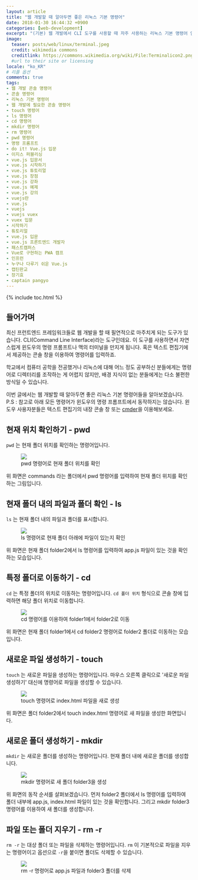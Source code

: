 ```yaml
---
layout: article
title: "웹 개발할 때 알아두면 좋은 리눅스 기본 명령어"
date: 2018-01-30 16:44:32 +0900
categories: [web-development]
excerpt: "(기본) 웹 개발에서 CLI 도구를 사용할 때 자주 사용하는 리눅스 기본 명령어 안내. pwd, touch, ls, rm, cd 등"
image:
  teaser: posts/web/linux/terminal.jpeg
  credit: wikimedia commons
  creditlink: https://commons.wikimedia.org/wiki/File:Terminalicon2.png
  #url to their site or licensing
locale: "ko_KR"
# 리플 옵션
comments: true
tags:
- 웹 개발 콘솔 명령어
- 콘솔 명령어
- 리눅스 기본 명령어
- 웹 개발에 필요한 콘솔 명령어
- touch 명령어
- ls 명령어
- cd 명령어
- mkdir 명령어
- rm 명령어
- pwd 명령어
- 명령 프롬프트
- do it! Vue.js 입문
- 이지스 퍼블리싱
- vue.js 입문서
- vue.js 시작하기
- vue.js 튜토리얼
- vue.js 장점
- vue.js 강좌
- vue.js 예제
- vue.js 강의
- vuejs란
- vue.js
- vuejs
- vuejs vuex
- vuex 입문
- 시작하기
- 튜토리얼
- vue.js 입문
- vue.js 프론트엔드 개발자
- 패스트캠퍼스
- Vue로 구현하는 PWA 캠프
- 인프런
- 누구나 다루기 쉬운 Vue.js
- 캡틴판교
- 장기효
- captain pangyo
---
```

{% include toc.html %}

## 들어가며
최신 프런트엔드 프레임워크들로 웹 개발을 할 때 필연적으로 마주치게 되는 도구가 있습니다.
CLI(Command Line Interface)라는 도구인데요. 이 도구를 사용하면서 자연스럽게 윈도우의 명령 프롬프트나
맥의 터미널을 만지게 됩니다. 혹은 텍스트 편집기에서 제공하는 콘솔 창을 이용하여 명령어를 입력하죠.

학교에서 컴퓨터 공학을 전공했거나 리눅스에 대해 어느 정도 공부하신 분들에게는
명령어로 디렉터리를 조작하는 게 어렵지 않지만, 배경 지식이 없는 분들에게는
다소 불편한 방식일 수 있습니다.

이번 글에서는 웹 개발할 때 알아두면 좋은 리눅스 기본 명령어들을 알아보겠습니다.<br>
P.S : 참고로 아래 모든 명령어가 윈도우의 명령 프롬프트에서 동작하지는 않습니다.
윈도우 사용자분들은 텍스트 편집기의 내장 콘솔 창 또는 [cmder](http://cmder.net/)을 이용해보세요.

## 현재 위치 확인하기 - pwd
`pwd` 는 현재 폴더 위치를 확인하는 명령어입니다.
<figure>
	<img src="{{ site.url }}/images/posts/web/linux/commands/pwd.gif">
	<figcaption>pwd 명령어로 현재 폴더 위치를 확인</figcaption>
</figure>
위 화면은 commands 라는 폴더에서 pwd 명령어를 입력하여 현재 폴더 위치를 확인하는 그림입니다.

## 현재 폴더 내의 파일과 폴더 확인 - ls
`ls` 는 현재 폴더 내의 파일과 폴더를 표시합니다.
<figure>
	<img src="{{ site.url }}/images/posts/web/linux/commands/ls.gif">
	<figcaption>ls 명령어로 현재 폴더 아래에 파일이 있는지 확인</figcaption>
</figure>
위 화면은 현재 폴더 folder2에서 ls 명령어를 입력하여 app.js 파일이 있는 것을 확인하는 모습입니다.

## 특정 폴더로 이동하기 - cd
`cd` 는 특정 폴더의 위치로 이동하는 명령어입니다. `cd 폴더 위치` 형식으로 콘솔 창에 입력하면 해당 폴더 위치로 이동합니다.
<figure>
	<img src="{{ site.url }}/images/posts/web/linux/commands/cd.gif">
	<figcaption>cd 명령어를 이용하여 folder1에서 folder2로 이동</figcaption>
</figure>
위 화면은 현재 폴더 folder1에서 cd folder2 명령어로 folder2 폴더로 이동하는 모습입니다.

## 새로운 파일 생성하기 - touch
`touch` 는 새로운 파일을 생성하는 명령어입니다. 마우스 오른쪽 클릭으로 '새로운 파일 생성하기' 대신에 명령어로 파일을 생성할 수 있습니다.
<figure>
	<img src="{{ site.url }}/images/posts/web/linux/commands/touch.gif">
	<figcaption>touch 명령어로 index.html 파일을 새로 생성</figcaption>
</figure>
위 화면은 폴더 folder2에서 touch index.html 명령어로 새 파일을 생성한 화면입니다.

## 새로운 폴더 생성하기 - mkdir
`mkdir` 는 새로운 폴더를 생성하는 명령어입니다. 현재 폴더 내에 새로운 폴더를 생성합니다.
<figure>
	<img src="{{ site.url }}/images/posts/web/linux/commands/mkdir.gif">
	<figcaption>mkdir 명령어로 새 폴더 folder3을 생성</figcaption>
</figure>
위 화면의 동작 순서를 살펴보겠습니다. 먼저 folder2 폴더에서 ls 명령어를 입력하여 폴더 내부에 app.js, index.html 파일이 있는 것을 확인합니다.
그리고 mkdir folder3 명령어를 이용하여 새 폴더를 생성합니다.

## 파일 또는 폴더 지우기 - rm -r
`rm -r` 는 대상 폴더 또는 파일을 삭제하는 명령어입니다. `rm` 이 기본적으로 파일을 지우는 명령어이고 옵션으로 `-r`을 붙이면 폴더도 삭제할 수 있습니다.
<figure>
	<img src="{{ site.url }}/images/posts/web/linux/commands/rm.gif">
	<figcaption>rm -r 명령어로 app.js 파일과 folder3 폴더를 삭제</figcaption>
</figure>
